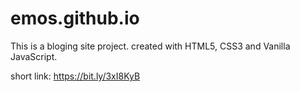 # emos.github.io
This is a bloging site project.
created with HTML5, CSS3 and Vanilla JavaScript.

short link:  https://bit.ly/3xI8KyB

